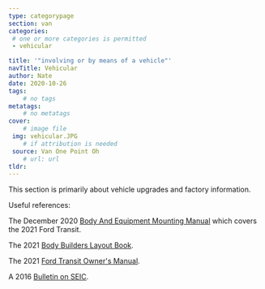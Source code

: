 ```yaml
---
type: categorypage
section: van
categories: 
 # one or more categories is permitted
 - vehicular

title: '"involving or by means of a vehicle"'
navTitle: Vehicular
author: Nate
date: 2020-10-26
tags:
	# no tags
metatags:
	# no metatags
cover: 
	# image file
 img: vehicular.JPG
	# if attribution is needed
 source: Van One Point Oh
	# url: url
tldr:
---
```


This section is primarily about vehicle upgrades and factory information.

Useful references:

The December 2020 [Body And Equipment Mounting Manual](2020-12-bemm.pdf) which covers the 2021 Ford Transit.

The 2021 [Body Builders Layout Book](2021-bblb.pdf).

The 2021 [Ford Transit Owner's Manual](2021-ford-transit-owners-manual-version-2_om_en-us_04_2021.pdf).

A 2016 [Bulletin on SEIC](sve-bulletin-q-239-stationary-elevated-idle-control).